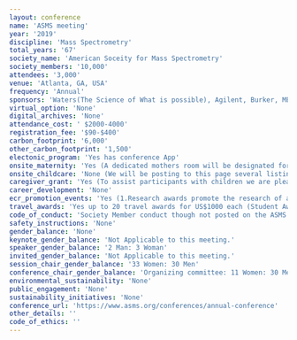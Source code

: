 ```yaml
---
layout: conference 
name: 'ASMS meeting'
year: '2019'
discipline: 'Mass Spectrometry'
total_years: '67'
society_name: 'American Soceity for Mass Spectrometry'
society_members: '10,000'
attendees: '3,000'
venue: 'Atlanta, GA, USA'
frequency: 'Annual'
sponsors: 'Waters(The Science of What is possible), Agilent, Burker, MERCK, ThermoFisherScientific, Shimadzu, MassTech Inc, Microsaic Systems plc, OMNI Lab Solutions, SCIEX, Spectroswiss, Synpeptide Co., Ltd.Teledyne SP Devices, Zef Scientific, Inc.'
virtual_option: 'None'
digital_archives: 'None'
attendance_cost: ' $2000-4000'
registration_fee: '$90-$400'
carbon_footprint: '6,000'
other_carbon_footprint: '1,500'
electonic_program: 'Yes has conference App'
onsite_maternity: 'Yes (A dedicated mothers room will be designated for your use. This room location will be posted to this page and included in all conference program materials (conference app and printed program.)'
onsite_childcare: 'None (We will be posting to this page several listings for local services that provide in-hotel room babysitting/nanny services. These providers generally charge an hourly rate. There is no childcare provided by ASMS.) '
caregiver_grant: 'Yes (To assist participants with children we are pleased to offer Support for Conference Attendance Challenges (for Childcare and more.) This approach provides maximum flexibility to participants in the manner most meaningful to them.Support for Conference Attendance Challenges (Child or Elder Care or Unemployment): At least twenty awards of up to $500 will be granted to students, postdocs, early career scientists, or other ASMS members who require financial assistance in order to be able to attend an ASMS conference. )'
career_development: 'None'
ecr_promotion_events: 'Yes (1.Research awards promote the research of academic scientists within the first four years of joining the tenure track or research faculty of a North American University at the time the award is conferred. The awards, in the amount of $35,000 each, are fully supported by Bruker, Thermo Fisher Scientific, and Waters Corporation.  PRIMARILY UNDERGRADUATE INSTITUTION (PUI) RESEARCH AWARD award: This award promotes academic research in mass spectrometry by faculty members and their students at primarily undergraduate institutions (PUIs). The award of $20,000 is made to the recipient’s institution on behalf of the recipient’s research.   3. POSTDOCTORAL CAREER DEVELOPMENT AWARDS: Up to five awards in the amount of $5,000 each are intended to promote the professional career development of postdoctoral fellows in the field of mass spectrometry.)'
travel_awards: 'Yes up to 20 travel awards for US$1000 each (Student Awards This page contains information and application procedure for the following student awards: Graduate Student Travel Awards ($1,000) Undergraduate Student Travel Awards ($500) Undergraduate Poster Competition ($300) Student travel stipends for the annual conference ($300 for student workers and $200 for non-workers) are found here Annual Conference / Student Stipends. Graduate Student Travel Awards ($1,000) The ASMS Graduate Student Award recognizes graduate students whose academic achievements and current mass spectrometry research display a high level of excellence and distinction. Up to twenty awards for up to $1,000 each will be conferred annually. The Award is intended to support ASMS conference travel. Conference attendance is required.  Only one applicant per research group may apply. Note: In selected cases, awards may be used for travel to attend a non-ASMS conference to present mass spectrometry research in a topic area not covered at the ASMS conference. See online application for details. The awards for the ASMS Conference will be presented at the conference. Each award includes $1,000, free conference registration, and a matted certificate. Eligibility to Apply Applicant must be an ASMS student member who is in the 2nd year or more of a PhD degree program at the time of the conference and presenting author on an abstract submitted online for the ASMS annual conference (or non-ASMS conference, if applicable). An individual may receive no more than one ASMS travel award per calendar year, including travel awards for Asilomar Conference, Fall Workshop, and Sanibel Conference. Past Graduate Student Travel Award winners (this award) may not reapply in future years. Limited to one applicant per research group. Undergraduate Student Travel Awards ($500) The ASMS Undergraduate Student Travel Award recognizes up undergraduate students whose academic achievements and interest in mass spectrometry research display a high level of excellence and distinction.  Up to ten awards of $500 each will be conferred annually. The Award is intended to support ASMS conference travel. Conference attendance is required. Only one applicant per research group may apply. The awards will be presented at the conference. Each award includes $500, free conference registration and a matted certificate. Applicants may also participate in the conference poster competition for undergraduate students. Eligibility to Apply Applicant must be enrolled full time in an undergraduate degree program or within one month of graduation at the time of the conference and presenting author on an abstract submitted online for the ASMS annual conference. An individual may receive no more than one ASMS travel award per calendar year. Past winners of this award are not eligible to reapply in future years. Limited to one applicant per research group. You will need the following to upload with online application. Only one student per research group may apply. Completed and signed Undergraduate Student Advisor and Description (PDF).  For ASMS annual conference travel, a copy of the submitted abstract on which applicant is presenting author. You will also be asked to enter the six-digit code for your submitted abstract. Annual conference abstract submission must be completed before award application. Must be PDF. Undergraduate Poster Awards ($300) To promote and recognize research using mass spectrometry among undergraduate students attending the ASMS annual conference a poster competition is organized annually during the opening reception of the conference.  Poster award winners receive a certificate and a check for $300. To participate in the competition, undergraduate students must indicate their interest during the online abstract submission process by answering Yes an undergraduate is presenting author on this abstract (in Questions section of abstract submission.) '
code_of_conduct: 'Society Member conduct though not posted on the ASMS meeting website'
safety_instructions: 'None'
gender_balance: 'None'
keynote_gender_balance: 'Not Applicable to this meeting.'
speaker_gender_balance: '2 Man: 3 Woman'
invited_gender_balance: 'Not Applicable to this meeting.'
session_chair_gender_balance: '33 Women: 30 Men'
conference_chair_gender_balance: 'Organizing committee: 11 Women: 30 Men, Conference Chair: 1 Woman'
environmental_sustainability: 'None'
public_engagement: 'None'
sustainability_initiatives: 'None'
conference_url: 'https://www.asms.org/conferences/annual-conference'
other_details: ''
code_of_ethics: ''
---
```

